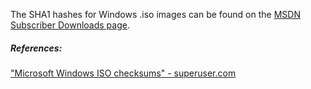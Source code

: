 The SHA1 hashes for Windows .iso images can be found on the 
[MSDN Subscriber Downloads page](https://msdn.microsoft.com/en-us/subscriptions/downloads/).

##### References:
["Microsoft Windows ISO checksums" - superuser.com](http://superuser.com/a/662208)
